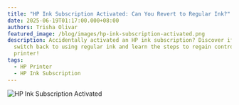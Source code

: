 ```yaml
---
title: "HP Ink Subscription Activated: Can You Revert to Regular Ink?"
date: 2025-06-19T01:17:00.000+08:00
authors: Trisha Olivar
featured_image: /blog/images/hp-ink-subscription-activated.png
description: Accidentally activated an HP ink subscription? Discover if you can
  switch back to using regular ink and learn the steps to regain control of your
  printer!
tags:
  - HP Printer
  - HP Ink Subscription
---
```

![HP Ink Subscription Activated](/blog/images/hp-ink-subscription-activated.png "HP Ink Subscription Activated: Can You Revert to Regular Ink?")
